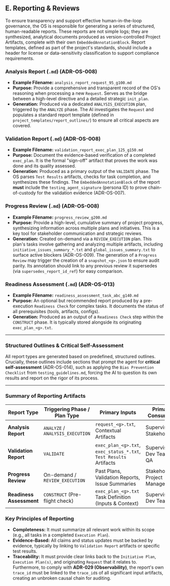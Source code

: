 ## E. Reporting & Reviews

To ensure transparency and support effective human-in-the-loop governance, the OS is responsible for generating a series of structured, human-readable reports. These reports are not simple logs; they are synthesized, analytical documents produced as version-controlled Project Artifacts, complete with their own `EmbeddedAnnotationBlock`. Report templates, defined as part of the project's standards, should include a header for license or data-sensitivity classification to support compliance requirements.

### Analysis Report (`.md`) (ADR-OS-008)
- **Example Filename:** `analysis_report_request_95_g100.md`
- **Purpose:** Provide a comprehensive and transparent record of the OS's reasoning when processing a new `Request`. Serves as the bridge between a high-level directive and a detailed strategic `init_plan`.
- **Generation:** Produced via a dedicated `ANALYSIS_EXECUTION` plan, triggered by the `ANALYZE` phase. The AI investigates the `Request` and populates a standard report template (defined in `project_templates/report_outlines/`) to ensure all critical aspects are covered.

### Validation Report (`.md`) (ADR-OS-008)
- **Example Filename:** `validation_report_exec_plan_125_g150.md`
- **Purpose:** Document the evidence-based verification of a completed `exec_plan`. It is the formal "sign-off" artifact that proves the work was done and its quality assessed.
- **Generation:** Produced as a primary output of the `VALIDATE` phase. The OS parses `Test Results` artifacts, checks for task completion, and synthesizes these findings. The `EmbeddedAnnotationBlock` of the report **must** include the `testing_agent_signature` (persona ID) to prove chain-of-custody for the validation evidence (ADR-OS-007).

### Progress Review (`.md`) (ADR-OS-008)
- **Example Filename:** `progress_review_g200.md`
- **Purpose:** Provide a high-level, cumulative summary of project progress, synthesizing information across multiple plans and initiatives. This is a key tool for stakeholder communication and strategic reviews.
- **Generation:** Created on-demand via a `REVIEW_EXECUTION` plan. This plan's tasks involve gathering and analyzing multiple artifacts, including `initiative_issues_summary_*.txt` and `global_issues_summary.txt` to surface active blockers (ADR-OS-009). The generation of a `Progress Review` may trigger the creation of a `snapshot_<g>.json` to ensure audit parity. Its annotation should link to any previous review it supersedes (via `supersedes_report_id_ref`) for easy comparison.

### Readiness Assessment (`.md`) (ADR-OS-013)
- **Example Filename:** `readiness_assessment_task_abc_g140.md`
- **Purpose:** An optional but recommended report produced by a pre-execution `Readiness Check` for complex tasks. It documents the status of all prerequisites (tools, artifacts, configs).
- **Generation:** Produced as an output of a `Readiness Check` step within the `CONSTRUCT` phase. It is typically stored alongside its originating `exec_plan_<g>.txt`.

---

### Structured Outlines & Critical Self-Assessment

All report types are generated based on predefined, structured outlines. Crucially, these outlines include sections that prompt the agent for **critical self-assessment** (ADR-OS-014), such as applying the `Bias Prevention Checklist` from `testing_guidelines.md`, forcing the AI to question its own results and report on the rigor of its process.

---

### Summary of Reporting Artifacts

| Report Type              | Triggering Phase / Plan Type         | Primary Inputs                                                        | Primary Consumers                |
|--------------------------|--------------------------------------|-----------------------------------------------------------------------|----------------------------------|
| **Analysis Report**      | `ANALYZE` / `ANALYSIS_EXECUTION`     | `request_<g>.txt`, Contextual Artifacts                               | Supervisor, Stakeholders         |
| **Validation Report**    | `VALIDATE`                           | `exec_plan_<g>.txt`, `exec_status_*.txt`, `Test Results` Artifacts    | Supervisor, Dev Team, QA         |
| **Progress Review**      | On-demand / `REVIEW_EXECUTION`       | Past Plans, Validation Reports, Issue Summaries                       | Stakeholders, Project Managers   |
| **Readiness Assessment** | `CONSTRUCT` (Pre-flight check)       | `exec_plan_<g>.txt` Task Definition (Inputs & Context)                | Supervisor, Dev Team             |

### Key Principles of Reporting

*   **Completeness:** It must summarize all relevant work within its scope (e.g., all tasks in a completed `Execution Plan`).
*   **Evidence-Based:** All claims and status updates must be backed by evidence, typically by linking to `Validation Report` artifacts or specific test results.
*   **Traceability:** It must provide clear links back to the `Initiative Plan`, `Execution Plan(s)`, and originating `Request` that it relates to. Furthermore, to comply with **ADR-029 (Observability)**, the report's own `trace_id` must be linked to the `trace_id`s of all significant input artifacts, creating an unbroken causal chain for auditing.